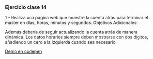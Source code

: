 ### Ejercicio clase 14

1 - Realiza una pagina web que muestre la cuenta atrás para terminar el master en días, horas, minutos y segundos. Objetivos Adicionales:

   Además debería de seguir actualizando la cuenta atrás de manera dinámica.
   Los datos horarios siempre deben mostrarse con dos dígitos, añadiendo un cero a la izquierda cuando sea necesario.

[Demo en codepen](https://codepen.io/Fa-v/pen/xQgbYO?editors=1010)